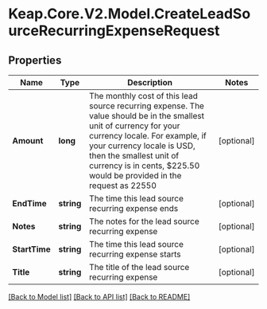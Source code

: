 # Keap.Core.V2.Model.CreateLeadSourceRecurringExpenseRequest

## Properties

Name | Type | Description | Notes
------------ | ------------- | ------------- | -------------
**Amount** | **long** | The monthly cost of this lead source recurring expense. The value should be in the smallest unit of currency for your currency locale. For example, if your currency locale is USD, then the smallest unit of currency is in cents, $225.50 would be provided in the request as 22550 | [optional] 
**EndTime** | **string** | The time this lead source recurring expense ends | [optional] 
**Notes** | **string** | The notes for the lead source recurring expense | [optional] 
**StartTime** | **string** | The time this lead source recurring expense starts | [optional] 
**Title** | **string** | The title of the lead source recurring expense | [optional] 

[[Back to Model list]](../README.md#documentation-for-models) [[Back to API list]](../README.md#documentation-for-api-endpoints) [[Back to README]](../README.md)


